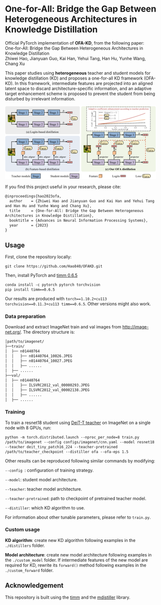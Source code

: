 # One-for-All: Bridge the Gap Between Heterogeneous Architectures in Knowledge Distillation

Official PyTorch implementation of **OFA-KD**, from the following paper: \
One-for-All: Bridge the Gap Between Heterogeneous Architectures in Knowledge Distillation \
Zhiwei Hao, Jianyuan Guo, Kai Han, Yehui Tang, Han Hu, Yunhe Wang, Chang Xu

This paper studies using **heterogeneous** teacher and student models for knowledge distillation (KD) and proposes a one-for-all KD framework (OFA-KD). In this framework, intermediate features are projected into an aligned latent space to discard architecture-specific information, and an adaptive target enhancement scheme is proposed to prevent the student from being disturbed by irrelevant information.

<img src="assets/ofa.png" width="500px"/>

If you find this project useful in your research, please cite:

```
@inproceedings{hao2023ofa,
  author    = {Zhiwei Hao and Jianyuan Guo and Kai Han and Yehui Tang and Han Hu and Yunhe Wang and Chang Xu},
  title     = {One-for-All: Bridge the Gap Between Heterogeneous Architectures in Knowledge Distillation},
  booktitle = {Advances in Neural Information Processing Systems},
  year      = {2023}
}
```

## Usage
First, clone the repository locally:

```
git clone https://github.com/Hao840/OFAKD.git
```

Then, install PyTorch and [timm 0.6.5](https://github.com/huggingface/pytorch-image-models/tree/v0.6.5)

```
conda install -c pytorch pytorch torchvision
pip install timm==0.6.5
```

Our results are produced with `torch==1.10.2+cu113 torchvision==0.11.3+cu113 timm==0.6.5`. Other versions might also work.

### Data preparation

Download and extract ImageNet train and val images from http://image-net.org/. The directory structure is:

```
│path/to/imagenet/
├──train/
│  ├── n01440764
│  │   ├── n01440764_10026.JPEG
│  │   ├── n01440764_10027.JPEG
│  │   ├── ......
│  ├── ......
├──val/
│  ├── n01440764
│  │   ├── ILSVRC2012_val_00000293.JPEG
│  │   ├── ILSVRC2012_val_00002138.JPEG
│  │   ├── ......
│  ├── ......
```

### Training

To train a resnet18 student using [DeiT-T teacher](https://dl.fbaipublicfiles.com/deit/deit_tiny_patch16_224-a1311bcf.pth) on ImageNet on a single node with 8 GPUs, run:

```
python -m torch.distributed.launch --nproc_per_node=8 train.py /path/to/imagenet --config configs/imagenet/cnn.yaml --model resnet18 --teacher deit_tiny_patch16_224 --teacher-pretrained /path/to/teacher_checkpoint --distiller ofa --ofa-eps 1.5
```

Other results can be reproduced following similar commands by modifying:

`--config `: configuration of training strategy. 

`--model`: student model architecture.

`--teacher`: teacher model architecture.

`--teacher-pretrained`: path to checkpoint of pretrained teacher model.

`--distiller`: which KD algorithm to use.

For information about other tunable parameters, please refer to `train.py`.

### Custom usage

**KD algorithm**: create new KD algorithm following examples in the `./distillers` folder.

**Model architecture**: create new model architecture following examples in the `./custom_model` folder. If intermediate features of the new model are required for KD, rewrite its `forward()` method following examples in the `./custom_forward` folder.

## Acknowledgement

This repository is built using the [timm](https://github.com/rwightman/pytorch-image-models) and the [mdistiller](https://github.com/megvii-research/mdistiller) library.


